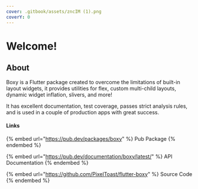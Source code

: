 ```yaml
---
cover: .gitbook/assets/zncIM (1).png
coverY: 0
---
```


# Welcome!

## About

Boxy is a Flutter package created to overcome the limitations of built-in layout widgets, it provides utilities for flex, custom multi-child layouts, dynamic widget inflation, slivers, and more!

It has excellent documentation, test coverage, passes strict analysis rules, and is used in a couple of production apps with great success.

#### Links

{% embed url="https://pub.dev/packages/boxy" %}
Pub Package
{% endembed %}

{% embed url="https://pub.dev/documentation/boxy/latest/" %}
API Documentation
{% endembed %}

{% embed url="https://github.com/PixelToast/flutter-boxy" %}
Source Code
{% endembed %}
